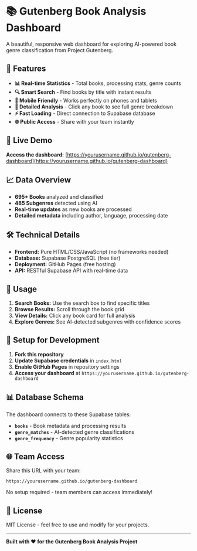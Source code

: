 # 📚 Gutenberg Book Analysis Dashboard

A beautiful, responsive web dashboard for exploring AI-powered book genre classification from Project Gutenberg.

## 🌟 Features

- **📊 Real-time Statistics** - Total books, processing stats, genre counts
- **🔍 Smart Search** - Find books by title with instant results  
- **📱 Mobile Friendly** - Works perfectly on phones and tablets
- **🎯 Detailed Analysis** - Click any book to see full genre breakdown
- **⚡ Fast Loading** - Direct connection to Supabase database
- **🌐 Public Access** - Share with your team instantly

## 🚀 Live Demo

**Access the dashboard:** [https://yourusername.github.io/gutenberg-dashboard](https://yourusername.github.io/gutenberg-dashboard)

## 📈 Data Overview

- **695+ Books** analyzed and classified
- **485 Subgenres** detected using AI
- **Real-time updates** as new books are processed
- **Detailed metadata** including author, language, processing date

## 🛠️ Technical Details

- **Frontend:** Pure HTML/CSS/JavaScript (no frameworks needed)
- **Database:** Supabase PostgreSQL (free tier)
- **Deployment:** GitHub Pages (free hosting)
- **API:** RESTful Supabase API with real-time data

## 📱 Usage

1. **Search Books:** Use the search box to find specific titles
2. **Browse Results:** Scroll through the book grid
3. **View Details:** Click any book card for full analysis
4. **Explore Genres:** See AI-detected subgenres with confidence scores

## 🔧 Setup for Development

1. **Fork this repository**
2. **Update Supabase credentials** in `index.html`
3. **Enable GitHub Pages** in repository settings
4. **Access your dashboard** at `https://yourusername.github.io/gutenberg-dashboard`

## 📊 Database Schema

The dashboard connects to these Supabase tables:

- **`books`** - Book metadata and processing results
- **`genre_matches`** - AI-detected genre classifications
- **`genre_frequency`** - Genre popularity statistics

## 🌐 Team Access

Share this URL with your team:
```
https://yourusername.github.io/gutenberg-dashboard
```

No setup required - team members can access immediately!

## 📝 License

MIT License - feel free to use and modify for your projects.

---

**Built with ❤️ for the Gutenberg Book Analysis Project**
